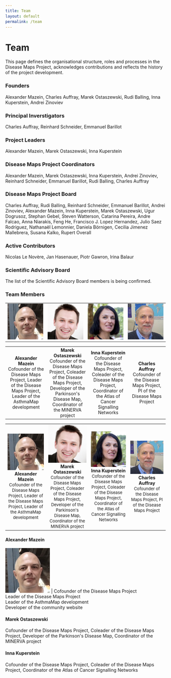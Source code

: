 ```yaml
---
title: Team
layout: default
permalink: /team
---
```


# Team

This page defines the organisational structure, roles and processes in the  Disease Maps Project, acknowledges contributions and reflects the history of the project development.

### Founders

Alexander Mazein, Charles Auffray, Marek Ostaszewski, Rudi Balling, Inna Kuperstein, Andrei Zinoviev

### Principal Inverstigators

Charles Auffray, Reinhard Schneider, Emmanuel Barillot

### Project Leaders

Alexander Mazein, Marek Ostaszewski, Inna Kuperstein

### Disease Maps Project Coordinators

Alexander Mazein, Marek Ostaszewski, Inna Kuperstein, Andrei Zinoviev, Reinhard Schneider, Emmanuel Barillot, Rudi Balling, Charles Auffray

### Disease Maps Project Board

Charles Auffray, Rudi Balling, Reinhard Schneider, Emmanuel Barillot, Andrei Zinoviev, Alexander Mazein, Inna Kuperstein, Marek Ostaszewski, Ugur Dogrusoz, Stephan Gebel, Steven Watterson, Catarina Pereira, Andre Falcao, Anna Niarakis, Feng He, Francisco J. Lopez Hernandez, Julio Saez Rodriguez, Nathanaël Lemonnier, Daniela Börnigen, Cecilia Jimenez Mallebrera, Susana Kalko, Rupert Overall

### Active Contributors

Nicolas Le Novère, Jan Hasenauer, Piotr Gawron, Irina Balaur

### Scientific Advisory Board

The list of the Scientific Advisory Board members is being confirmed.

### Team Members

<table>
    <tr>
      <td style="width: 200px;" align="center"><img src="/images/teamhq/AlexanderMazein.jpg" width="130"/></td>
      <td style="width: 200px;" align="center"><img src="/images/teamhq/MarekOstaszewski.jpg" width="130"/></td>
      <td style="width: 200px;" align="center"><img src="/images/teamhq/InnaKuperstein.jpg" width="130"/></td>
      <td style="width: 200px;" align="center"><img src="/images/teamhq/CharlesAuffray.jpg" width="130"/></td>
    </tr>
</table>
<table>
    <tr>
      <td style="width: 200px;" align="center"><strong>Alexander Mazein</strong><br />Cofounder of the Disease Maps Project, Leader of the Disease Maps Project, Leader of the AsthmaMap development</td>
      <td style="width: 200px;" align="center"><strong>Marek Ostaszewski</strong><br />Cofounder of the Disease Maps Project, Coleader of the Disease Maps Project, Developer of the Parkinson's Disease Map, Coordinator of the MINERVA project</td>
      <td style="width: 200px;" align="center"><strong>Inna Kuperstein</strong><br />Cofounder of the Disease Maps Project, Coleader of the Disease Maps Project, Coordinator of the Atlas of Cancer Signalling Networks</td>
      <td style="width: 200px;" align="center"><strong>Charles Auffray</strong><br />Cofounder of the Disease Maps Project, PI of the Disease Maps Project</td>
    </tr>
</table>

<table valign="top">
    <tr>
      <td style="width: 200px;" align="center"><img src="/images/teamhq/AlexanderMazein.jpg" width="140"/><br /><strong>Alexander Mazein</strong><br /><font size="2">Cofounder of the Disease Maps Project, Leader of the Disease Maps Project, Leader of the AsthmaMap development</font></td>
      <td style="width: 200px;" align="center"><img src="/images/teamhq/MarekOstaszewski.jpg" width="140"/><br /><strong>Marek Ostaszewski</strong><br /><font size="2">Cofounder of the Disease Maps Project, Coleader of the Disease Maps Project, Developer of the Parkinson's Disease Map, Coordinator of the MINERVA project</font></td>
      <td style="width: 200px;" align="center"><img src="/images/teamhq/InnaKuperstein.jpg" width="140"/><br /><strong>Inna Kuperstein</strong><br /><font size="2">Cofounder of the Disease Maps Project, Coleader of the Disease Maps Project, Coordinator of the Atlas of Cancer Signalling Networks</font></td>
      <td style="width: 200px;" align="center"><img src="/images/teamhq/CharlesAuffray.jpg" width="140"/><br /><strong>Charles Auffray</strong><br /><font size="2">Cofounder of the Disease Maps Project, PI of the Disease Maps Project</font></td>
    </tr>
</table>


#### Alexander Mazein
<img src="/images/teamhq/AlexanderMazein.jpg" width="140"/> | Cofounder of the Disease Maps Project<br />Leader of the Disease Maps Project<br />Leader of the AsthmaMap development<br />Developer of the community website  

#### Marek Ostaszewski 
Cofounder of the Disease Maps Project, Coleader of the Disease Maps Project, Developer of the Parkinson's Disease Map, Coordinator of the MINERVA project  

#### Inna Kuperstein 
Cofounder of the Disease Maps Project, Coleader of the Disease Maps Project, Coordinator of the Atlas of Cancer Signalling Networks  



